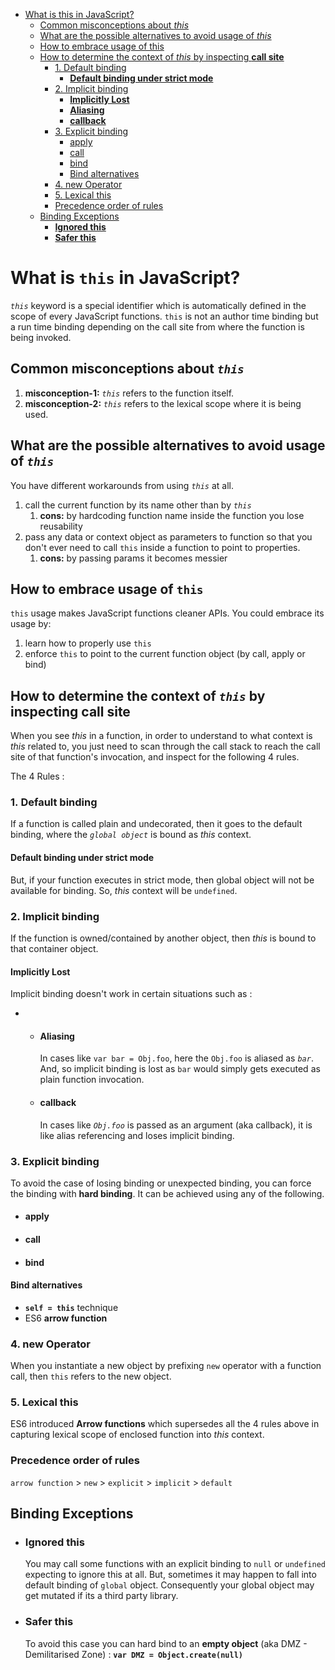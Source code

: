    * [What is this in JavaScript?](Deep-Dive-Into-"this"-Operator.md#what-is-this-in-javascript)
      * [Common misconceptions about <em>this</em>](Deep-Dive-Into-"this"-Operator.md#common-misconceptions-about-this)
      * [What are the possible alternatives to avoid usage of <em>this</em>](Deep-Dive-Into-"this"-Operator.md#what-are-the-possible-alternatives-to-avoid-usage-of-this)
      * [How to embrace usage of this](Deep-Dive-Into-"this"-Operator.md#how-to-embrace-usage-of-this)
      * [How to determine the context of <em>this</em> by inspecting <strong>call site</strong>](Deep-Dive-Into-"this"-Operator.md#how-to-determine-the-context-ofthis-by-inspecting-call-site)
         * [1. Default binding](Deep-Dive-Into-"this"-Operator.md#1default-binding)
            * [<strong>Default binding under strict mode</strong>](Deep-Dive-Into-"this"-Operator.md#default-binding-under-strict-mode)
         * [2. Implicit binding](Deep-Dive-Into-"this"-Operator.md#2-implicit-binding)
            * [<strong>Implicitly Lost</strong>](Deep-Dive-Into-"this"-Operator.md#implicitly-lost)
            * [<strong>Aliasing</strong>](Deep-Dive-Into-"this"-Operator.md#aliasing)
            * [<strong>callback</strong>](Deep-Dive-Into-"this"-Operator.md#callback)
         * [3. Explicit binding](Deep-Dive-Into-"this"-Operator.md#3-explicit-binding)
            * [apply](Deep-Dive-Into-"this"-Operator.md#apply)
            * [call](Deep-Dive-Into-"this"-Operator.md#call)
            * [bind](Deep-Dive-Into-"this"-Operator.md#bind)
            * [Bind alternatives](Deep-Dive-Into-"this"-Operator.md#bind-alternatives)
         * [4. new Operator](Deep-Dive-Into-"this"-Operator.md#4-new-operator)
         * [5. Lexical this](Deep-Dive-Into-"this"-Operator.md#5-lexical-this)
         * [Precedence order of rules](Deep-Dive-Into-"this"-Operator.md#precedence-order-of-rules)
      * [Binding Exceptions](Deep-Dive-Into-"this"-Operator.md#binding-exceptions)
         * [<strong>Ignored this</strong>](Deep-Dive-Into-"this"-Operator.md#ignored-this)
         * [<strong>Safer this</strong>](Deep-Dive-Into-"this"-Operator.md#safer-this)

# What is `this` in JavaScript?

*`this`* keyword is a special identifier which is automatically defined
in the scope of every JavaScript functions. `this` is not an author time
binding but a run time binding depending on the call site from where the
function is being invoked. 

## Common misconceptions about *`this`*

1.  **misconception-1:** *`this`* refers to the function itself.
2.  **misconception-2:** *`this`* refers to the lexical scope where it
    is being used.

## What are the possible alternatives to avoid usage of *`this`*

You have different workarounds from using *`this`* at all.

1.  call the current function by its name other than by *`this`*
    1.  **cons:** by hardcoding function name inside the function you
        lose reusability
2.  pass any data or context object as parameters to function so that
    you don't ever need to call `this` inside a function to point to
    properties.
    1.  **cons:** by passing params it becomes messier

## How to embrace usage of `this`

`this` usage makes JavaScript functions cleaner APIs. You could embrace
its usage by:

1.  learn how to properly use `this`
2.  enforce `this` to point to the current function object (by call,
    apply or bind) 

## How to determine the context of *`this`* by inspecting **call site**

When you see *this* in a function, in order to understand to what
context is *this* related to, you just need to scan through the call
stack to reach the call site of that function's invocation, and inspect
for the following 4 rules.

The 4 Rules :

### 1. Default binding

If a function is called plain and undecorated, then it goes to the
default binding, where the *`global object`* is bound as *this* context.

#### **Default binding under strict mode**

But, if your function executes in strict
mode, then global object will not be available for binding. So,
*this* context will be `undefined`.

### 2. Implicit binding

If the function is owned/contained by another object, then *this* is
bound to that container object.

#### **Implicitly Lost**

Implicit binding doesn't work in certain situations such as :

-   -   #### **Aliasing**

        In cases like `var bar = Obj.foo`, here the `Obj.foo` is aliased
        as *`bar`*. And, so implicit binding is lost as `bar` would
        simply gets executed as plain function invocation.

    -   #### **callback**

        In cases like *`Obj.foo`* is passed as an argument (aka
        callback), it is like alias referencing and loses implicit
        binding.

### 3. Explicit binding

To avoid the case of losing binding or unexpected binding, you can force
the binding with **hard binding**. It can be achieved using any of the
following.

- #### apply
- #### call
- #### bind

#### Bind alternatives
- **`self = this`** technique
- ES6 **arrow function**

### 4. new Operator

When you instantiate a new object by prefixing `new` operator with a
function call, then `this` refers to the new object.

### 5. Lexical this

ES6 introduced **Arrow functions** which supersedes all the 4 rules
above in capturing lexical scope of enclosed function into *this*
context.

### Precedence order of rules

`arrow function` > `new` > `explicit` > `implicit` > `default`

## Binding Exceptions

- ### **Ignored this**

    You may call some functions with an explicit binding
    to `null` or `undefined` expecting to ignore this at all. But,
    sometimes it may happen to fall into default binding
    of `global` object. Consequently your global object may get mutated
    if its a third party library. 

-   ### **Safer this**

    To avoid this case you can hard bind to an **empty object** (aka
    DMZ - Demilitarised Zone) : **`var DMZ = Object.create(null)`**

